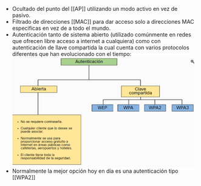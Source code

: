 - Ocultado del punto del [[AP]] utilizando un modo activo en vez de pasivo.
- Filtrado de direcciones [[MAC]] para dar acceso solo a direcciones MAC especificas en vez de a todo el mundo.
- Autenticación tanto de sistema abierto (utilizado comúnmente en redes que ofrecen libre acceso a internet a cualquiera) como con autenticación de llave compartida la cual cuenta con varios protocolos diferentes que han evolucionado con el tiempo:
  ![image.png](../assets/image_1698275087587_0.png)
- Normalmente la mejor opción hoy en día es una autenticación tipo [[WPA2]]